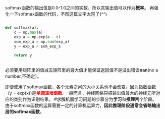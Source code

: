 softmax函数的输出值是0.0-1.0之间的实数，所以其输出值可以作为**概率**。
再强化一下softmax函数的代码，不然这篇文字太短了(^^)
```python

def softmax(a):
    c = np.max(a)
    exp_a = np.exp(a - c)
    sum_exp_a = np.sum(exp_a)
    y = exp_a / sum_exp_a
    
    return y
    
```

必须要用矩阵里的值减去矩阵里的最大值才能保证返回值不是溢出错误**nan**(no a number,不确定）。

即便使用了softmax函数，各个元素之间的大小关系也不会改变。因为指数函数（y = exp(x))是<font color=red>**单调递增函数**</font>.
一般而言，神经网络只把输出值最大的神经元所对应的类别作为识别结果。
#求解机器学习问题的步骤分为**学习**和**推理**两个阶段。
由于softmax函数的运算需要一定的计算机运算力，**因此推理阶段通常会省略输出层的softmax函数**。
